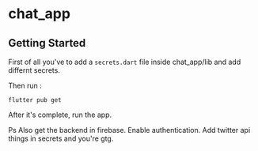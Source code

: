 # chat_app



## Getting Started

First of all you've to add a `secrets.dart` file inside chat_app/lib and add differnt secrets.

Then run : 

`flutter pub get`

After it's complete, run the app.

Ps
Also get the backend in firebase.
Enable authentication.
Add twitter api things in secrets and you're gtg.
